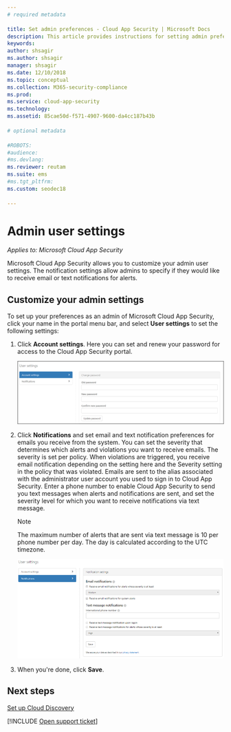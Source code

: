 ```yaml
---
# required metadata

title: Set admin preferences - Cloud App Security | Microsoft Docs
description: This article provides instructions for setting admin preferences in Cloud App Security.
keywords:
author: shsagir
ms.author: shsagir
manager: shsagir
ms.date: 12/10/2018
ms.topic: conceptual
ms.collection: M365-security-compliance
ms.prod:
ms.service: cloud-app-security
ms.technology:
ms.assetid: 85cae50d-f571-4907-9600-da4cc187b43b

# optional metadata

#ROBOTS:
#audience:
#ms.devlang:
ms.reviewer: reutam
ms.suite: ems
#ms.tgt_pltfrm:
ms.custom: seodec18

---
```

# Admin user settings

*Applies to: Microsoft Cloud App Security*

Microsoft Cloud App Security allows you to customize your admin user settings. The notification settings allow admins to specify if they would like to receive email or text notifications for alerts. 

##  <a name="Adminsettings"></a> Customize your admin settings  
To set up your preferences as an admin of Microsoft Cloud App Security, click your name in the portal menu bar, and select **User settings** to set the following settings:  
  
1.  Click **Account settings**. Here you can set and renew your password for access to the Cloud App Security portal.  
  
     ![custom user settings](./media/custom-user-settings.png "custom user settings")  
  
2.  Click **Notifications** and set email and text notification preferences for emails you receive from the system.  You can set the severity that determines which alerts and violations you want to receive emails. The severity is set per policy. When violations are triggered, you receive email notification depending on the setting here and the Severity setting in the policy that was violated. Emails are sent to the alias associated with the administrator user account you used to sign in to Cloud App Security. Enter a phone number to enable Cloud App Security to send you text messages when alerts and notifications are sent, and set the severity level for which you want to receive notifications via text message.  
  
    > [!NOTE] 
    > The maximum number of alerts that are sent via text message is 10 per phone number per day. The day is calculated according to the UTC timezone. 
  
    ![notification settings](./media/notification-settings.png "notification settings")  
  
3. When you're done, click **Save**.  
  
  
 
  
    
## Next steps  
[Set up Cloud Discovery](set-up-cloud-discovery.md)   

[!INCLUDE [Open support ticket](includes/support.md)]  
  
  
